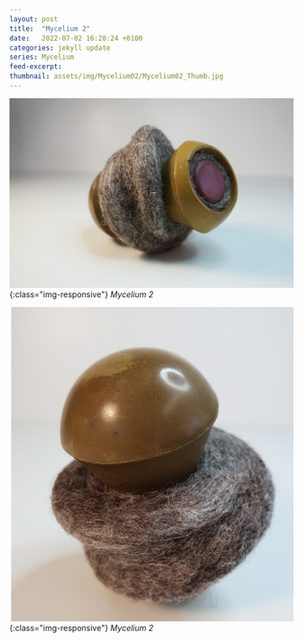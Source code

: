 ```yaml
---
layout: post
title:  "Mycelium 2"
date:   2022-07-02 16:28:24 +0100
categories: jekyll update
series: Mycelium
feed-excerpt:
thumbnail: assets/img/Mycelium02/Mycelium02_Thumb.jpg
---
```

![Mycelium 2 Sculpture](/assets/img/Mycelium02/Mycelium02_01.jpg){:class="img-responsive"}
*Mycelium 2*

![Mycelium 2 Sculpture](/assets/img/Mycelium02/Mycelium02_02.jpg){:class="img-responsive"}
*Mycelium 2*
